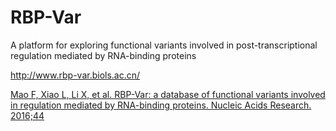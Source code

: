 # RBP-Var
A platform for exploring functional variants involved in post-transcriptional regulation mediated by RNA-binding proteins

http://www.rbp-var.biols.ac.cn/

<a href="https://academic.oup.com/nar/article-lookup/doi/10.1093/nar/gkv1308" class="input_example">Mao F, Xiao L, Li X, et al. RBP-Var: a database of functional variants involved in regulation mediated by RNA-binding proteins. Nucleic Acids Research. 2016;44</a>
